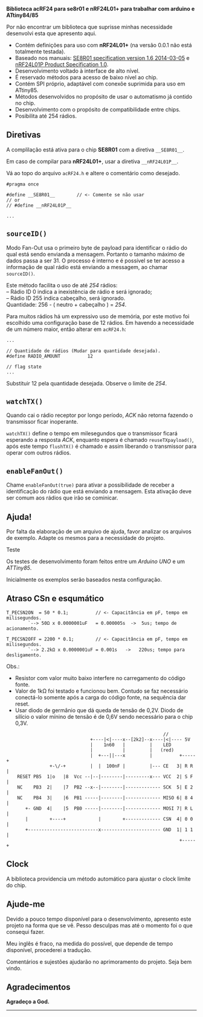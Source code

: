 
**Biblioteca acRF24 para se8r01 e nRF24L01+ para trabalhar com arduino e ATtiny84/85**

Por não encontrar um biblioteca que suprisse minhas necessidade desenvolvi esta que apresento aqui.
* Contém definições para uso com **nRF24L01+** (na versão 0.0.1 não está totalmente testada).
* Baseado nos manuais:
[SE8R01 specification version 1.6 2014-03-05](http://community.atmel.com/sites/default/files/forum_attachments/SE8R01_DataSheet_v1%20-%20副本.pdf)
 e [nRF24L01P Product Specification 1.0](https://www.nordicsemi.com/eng/content/download/2726/34069/file/nRF24L01P_Product_Specification_1_0.pdf).
* Desenvolvimento voltado à interface de alto nível.
* É reservado métodos para acesso de baixo nível ao chip.
* Contém SPI próprio, adaptável com conexõe suprimida para uso em ATtiny85.
* Métodos desenvolvidos no propósito de usar o automatismo já contido no chip.
* Desenvolvimento com o propósito de compatibilidade entre chips.
* Posibilita até 254 rádios.

Diretivas
------------
  A complilação está ativa para o chip **SE8R01** com a diretiva `__SE8R01__`.
  
  Em caso de compilar para **nRF24L01+**, usar a diretiva `__nRF24L01P__`.

  Vá ao topo do arquivo `acRF24.h` e altere o comentário como desejado.

```
#pragma once

#define __SE8R01__        // <- Comente se não usar
// or
// #define __nRF24L01P__

...

```


`sourceID()`
------------
  Modo Fan-Out usa o primeiro byte de payload para identificar o rádio do qual
  está sendo envianda a mensagem. Portanto o tamanho máximo de dados passa a
  ser 31. O processo é interno e é possível se ter acesso a informação de qual
  rádio está enviando a messagem, ao chamar `sourceID()`.
  
  Este método facilita o uso de até *254* rádios:    
  – Rádio ID 0 indica a inexistência de rádio e será ignorado;    
  – Rádio ID 255 indica cabeçalho, será ignorado.    
  Quantidade: 256 - ( neutro + cabeçalho ) = *254*.
  
  Para muitos rádios há um expressivo uso de memória, por este motivo foi escolhido uma
  configuração base de 12 rádios. Em havendo a necessidade de um número maior,
  então alterar em `acRF24.h`:

```
...

// Quantidade de rádios (Mudar para quantidade desejada).
#define RADIO_AMOUNT          12

// flag state
...
```

  Substituir 12 pela quantidade desejada. Observe o limite de *254*.


`watchTX()`
------------
  Quando cai o rádio receptor por longo período, *ACK* não retorna fazendo o
  transmissor ficar inoperante.

  `watchTX()` define o tempo em milesegundos que o transmissor ficará esperando
  a resposta *ACK*, enquanto espera é chamado `reuseTXpayload()`, após este
  tempo `flushTX()` é chamado e assim liberando o transmissor para operar com
  outros rádios.


`enableFanOut()`
------------
  Chame `enableFanOut(true)` para ativar a possibilidade de receber a
  identificação do rádio que está enviando a mensagem. Esta ativação deve ser
  comum aos rádios que irão se cominicar.


Ajuda!
------------
  Por falta da elaboração de um arquivo de ajuda, favor analizar os arquivos de
  exemplo. Adapte os mesmos para a necessidade do projeto.


Teste

  Os testes de desenvolvimento foram feitos entre um *Arduino UNO* e um *ATTiny85*.
  
  Inicialmente os exemplos serão baseados nesta configuração.


Atraso CSn e esqumático
------------
```  
T_PECSN2ON  = 50 * 0.1;          // <- Capacitância em pF, tempo em milisegundos.
        `--> 50Ω x 0.0000001uF   = 0.000005s  ->  5us; tempo de acionamento.

T_PECSN2OFF = 2200 * 0.1;        // <- Capacitância em pF, tempo em milisegundos.
        `--> 2.2kΩ x 0.0000001uF = 0.001s   ->   220us; tempo para desligamento.
```  
  Obs.: 
  * Resistor com valor muito baixo interfere no carregamento do código fonte.
  * Valor de 1kΩ foi testado e funcionou bem. Contudo se faz necessário
    conectá-lo somente após a carga do código fonte, na sequência dar reset.
  * Usar diodo de germânio que dá queda de tensão de 0,2V. Diodo de silício
    o valor mínino de tensão é de 0,6V sendo necessário para o chip 0,3V.
```  
                                                          //
                               +----|<|----x--[2k2]--x----|<|---- 5V 
                               |    1n60   |         |    LED
                               |           |         |   (red)
                               |  +---||---x         |          +-----+
                +-\/-+         |  |  100nF |         |--- CE   3| R R |
    RESET PB5  1|o   |8  Vcc --|--|--------|---------x--- VCC  2| S F |
    NC    PB3  2|    |7  PB2 --x--|--------|------------- SCK  5| E 2 |
    NC    PB4  3|    |6  PB1 -----|--------|------------- MISO 6| 8 4 |
       +- GND  4|    |5  PB0 -----|--------|------------- MOSI 7| R L |
       |        +----+            |        +------------- CSN  4| 0 0 |
       +--------------------------x---------------------- GND  1| 1 1 |
                                                                +-----+

```


Clock
------------
  A biblioteca providencia um método automático para ajustar o clock limite do chip.


Ajude-me
------------
  Devido a pouco tempo disponível para o desenvolvimento, apresento este projeto
  na forma que se vê. Pesso desculpas mas até o momento foi o que consequi fazer.
  
  Meu inglês é fraco, na medida do possível, que depende de tempo disponível,
  procederei a tradução.
  
  Comentários e sujestões ajudarão no aprimoramento do projeto. Seja bem vindo.


Agradecimentos
------------
  **Agradeço a God.**
  
------------

